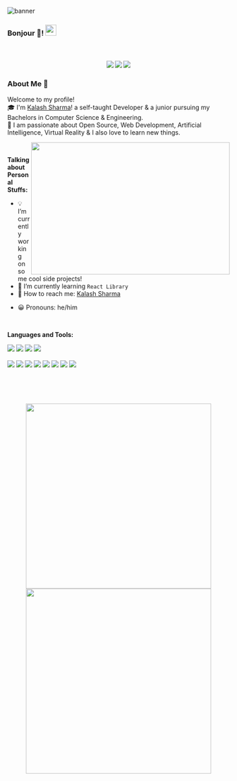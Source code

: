 

<img src="https://user-images.githubusercontent.com/54969439/123627210-58cfad80-d82f-11eb-806e-4f33a78305b5.png" alt="banner"  /></a>
### Bonjour :ghost:! <img src="https://media.giphy.com/media/hvRJCLFzcasrR4ia7z/giphy.gif" width="25px"> 
<br />

<h5 align="center">
    <a href="https://www.kalashsharma.me/" target="_blank" title="LinkedIn Profile"><img src="https://img.shields.io/badge/website-000000?style=for-the-badge&logo=About.me&logoColor=white"></a>
    <a href="https://www.linkedin.com/in/kalashsharma99/" target="_blank" title="LinkedIn Profile"><img src="https://img.shields.io/badge/LinkedIn-0077B5?style=for-the-badge&logo=linkedin&logoColor=white"></a>
  <a href="https://twitter.com/kalashsharma99" target="_blank" title="Twitter Profile"><img src="https://img.shields.io/badge/Twitter-1DA1F2?style=for-the-badge&logo=twitter&logoColor=white"></a>
    
</h5>

### About Me 🚀
Welcome to my profile!<br />
:mortar_board:  I'm [Kalash Sharma](https://www.linkedin.com/in/kalashsharma99/)! a self-taught Developer & a junior pursuing my Bachelors in Computer Science & Engineering. <br />
:beginner: I am passionate about Open Source, Web Development, Artificial Intelligence, Virtual Reality & I also love to learn new things. <br />

<img align="right" src="cat-dancing.gif" width="450" height="300" />
<br />

**Talking about Personal Stuffs:**

- :bulb: I’m currently working on some cool side projects!
- 🌱 I’m currently learning `React Library`
- :satellite: How to reach me: [Kalash Sharma](https://www.linkedin.com/in/kalashsharma99/)
<!-- - :confused: I’m looking for help with Django -->
- :grinning: Pronouns: he/him

<br />

**Languages and Tools:** 
<p align="left">
  <code><img src="https://img.shields.io/badge/C-00599C?style=for-the-badge&logo=c&logoColor=white"></code>
  <code><img src="https://img.shields.io/badge/Java-ED8B00?style=for-the-badge&logo=java&logoColor=white"></code>
  <code><img src="https://img.shields.io/badge/Python-14354C?style=for-the-badge&logo=python&logoColor=white"></code>
  <code><img src="https://img.shields.io/badge/JavaScript-F7DF1E?style=for-the-badge&logo=javascript&logoColor=black"></code>
  <br /><br />
  <code><img src="https://img.shields.io/badge/HTML5-E34F26?style=for-the-badge&logo=html5&logoColor=white"></code>
  <code><img src="https://img.shields.io/badge/CSS3-1572B6?style=for-the-badge&logo=css3&logoColor=white"></code>
  <code><img src="https://img.shields.io/badge/Node.js-43853D?style=for-the-badge&logo=node.js&logoColor=white"></code>
  <code><img src="https://img.shields.io/badge/React-20232A?style=for-the-badge&logo=react&logoColor=61DAFB"></code>
   <code><img src="https://img.shields.io/badge/Tailwind_CSS-38B2AC?style=for-the-badge&logo=tailwind-css&logoColor=white"></code>
  <code><img src="https://img.shields.io/badge/Express.js-000000?style=for-the-badge&logo=express&logoColor=white"></code>
  <code><img src="https://img.shields.io/badge/Bootstrap-563D7C?style=for-the-badge&logo=bootstrap&logoColor=white"></code>
  <code><img src="https://img.shields.io/badge/MongoDB-4EA94B?style=for-the-badge&logo=mongodb&logoColor=white"></code>
  <br /><br />
</p>
<br />
<br />

<p align=center>
  <img width=420 src="https://github-readme-streak-stats.herokuapp.com/?user=k99sharma&theme=tokyonight" />
  <img width=420 src="https://github-readme-stats.vercel.app/api?username=k99sharma&show_icons=true&theme=tokyonight" />
</p>

